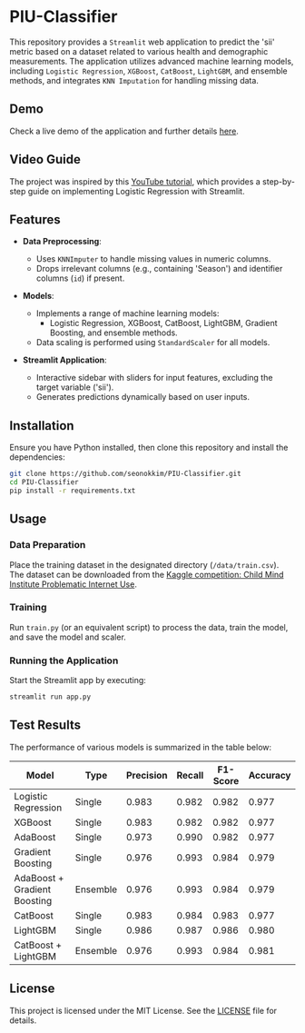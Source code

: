 
# PIU-Classifier

This repository provides a `Streamlit` web application to predict the 'sii' metric based on a dataset related to various health and demographic measurements. The application utilizes advanced machine learning models, including `Logistic Regression`, `XGBoost`, `CatBoost`, `LightGBM`, and ensemble methods, and integrates `KNN Imputation` for handling missing data.

## Demo

Check a live demo of the application and further details [here](https://youtu.be/1xjrEED2PS4).

## Video Guide

The project was inspired by this [YouTube tutorial](https://www.youtube.com/watch?v=NfwfiyMi1lk&embeds_referring_euri=https%3A%2F%2Fwww.notion.so%2F&source_ve_path=MjM4NTE), which provides a step-by-step guide on implementing Logistic Regression with Streamlit.

## Features

- **Data Preprocessing**: 
  - Uses `KNNImputer` to handle missing values in numeric columns.
  - Drops irrelevant columns (e.g., containing 'Season') and identifier columns (`id`) if present.
  
- **Models**: 
  - Implements a range of machine learning models:
    - Logistic Regression, XGBoost, CatBoost, LightGBM, Gradient Boosting, and ensemble methods.
  - Data scaling is performed using `StandardScaler` for all models.

- **Streamlit Application**:
  - Interactive sidebar with sliders for input features, excluding the target variable ('sii').
  - Generates predictions dynamically based on user inputs.

## Installation

Ensure you have Python installed, then clone this repository and install the dependencies:

```bash
git clone https://github.com/seonokkim/PIU-Classifier.git
cd PIU-Classifier
pip install -r requirements.txt
```

## Usage

### Data Preparation

Place the training dataset in the designated directory (`/data/train.csv`).  
The dataset can be downloaded from the [Kaggle competition: Child Mind Institute Problematic Internet Use](https://www.kaggle.com/competitions/child-mind-institute-problematic-internet-use/data).

### Training

Run `train.py` (or an equivalent script) to process the data, train the model, and save the model and scaler.

### Running the Application

Start the Streamlit app by executing:

```bash
streamlit run app.py
```

## Test Results

The performance of various models is summarized in the table below:

| Model                          | Type      | Precision | Recall | F1-Score | Accuracy |
|--------------------------------|-----------|-----------|--------|----------|----------|
| Logistic Regression            | Single    | 0.983     | 0.982  | 0.982    | 0.977    |
| XGBoost                        | Single    | 0.983     | 0.982  | 0.982    | 0.977    |
| AdaBoost                       | Single    | 0.973     | 0.990  | 0.982    | 0.977    |
| Gradient Boosting              | Single    | 0.976     | 0.993  | 0.984    | 0.979    |
| AdaBoost + Gradient Boosting   | Ensemble  | 0.976     | 0.993  | 0.984    | 0.979    |
| CatBoost                       | Single    | 0.983     | 0.984  | 0.983    | 0.977    |
| LightGBM                       | Single    | 0.986     | 0.987  | 0.986    | 0.980    |
| CatBoost + LightGBM            | Ensemble  | 0.976     | 0.993  | 0.984    | 0.981    |

## License

This project is licensed under the MIT License. See the [LICENSE](./LICENSE) file for details.
